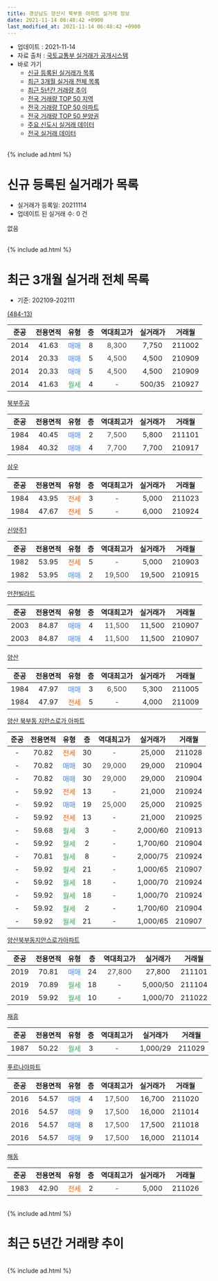 ```yaml
---
title: 경상남도 양산시 북부동 아파트 실거래 정보
date: 2021-11-14 06:48:42 +0900
last_modified_at: 2021-11-14 06:48:42 +0900
---
```


* 업데이트 : 2021-11-14
* 자료 출처 : [국토교통부 실거래가 공개시스템](http://rt.molit.go.kr)
* 바로 가기
    * [신규 등록된 실거래가 목록](#신규-등록된-실거래가-목록)
    * [최근 3개월 실거래 전체 목록](#최근-3개월-실거래-전체-목록)
    * [최근 5년간 거래량 추이](#최근-5년간-거래량-추이)
    * [전국 거래량 TOP 50 지역](https://inasie.github.io/apt-trade-info/최근-3개월-전국에서-가장-거래가-많이-발생한-지역)
    * [전국 거래량 TOP 50 아파트](https://inasie.github.io/apt-trade-info/최근-3개월-전국에서-가장-거래가-많이-발생한-아파트)
    * [전국 거래량 TOP 50 분양권](https://inasie.github.io/apt-trade-info/최근-3개월-전국에서-가장-거래가-많이-발생한-분양권)
    * [주요 신도시 실거래 데이터](https://inasie.github.io/apt-trade-info/주요-신도시)
    * [전국 실거래 데이터](https://inasie.github.io/apt-trade-info/전국)
<br>
{% include ad.html %}
<br>

# 신규 등록된 실거래가 목록
* 실거래가 등록일: 20211114
* 업데이트 된 실거래 수: 0 건

없음

<br>
{% include ad.html %}
<br>

# 최근 3개월 실거래 전체 목록
* 기준: 202109-202111


[(484-13)](https://search.naver.com/search.naver?query=%EA%B2%BD%EC%83%81%EB%82%A8%EB%8F%84+%EC%96%91%EC%82%B0%EC%8B%9C+%EB%B6%81%EB%B6%80%EB%8F%99+%28484-13%29)

|준공|전용면적|유형|층|역대최고가|실거래가|거래월|
|:---:|:---:|:---:|:---:|:---:|:---:|:---:|
|2014|41.63|<span style="color:#4285f3">매매</span>|8|<span style="color:#444444">8,300</span>|7,750|211002|
|2014|20.33|<span style="color:#4285f3">매매</span>|5|<span style="color:#444444">4,500</span>|4,500|210909|
|2014|20.33|<span style="color:#4285f3">매매</span>|5|<span style="color:#444444">4,500</span>|4,500|210909|
|2014|41.63|<span style="color:#34a853">월세</span>|4|<span style="color:#444444">-</span>|500/35|210927|

[북부주공](https://search.naver.com/search.naver?query=%EA%B2%BD%EC%83%81%EB%82%A8%EB%8F%84+%EC%96%91%EC%82%B0%EC%8B%9C+%EB%B6%81%EB%B6%80%EB%8F%99+%EB%B6%81%EB%B6%80%EC%A3%BC%EA%B3%B5)

|준공|전용면적|유형|층|역대최고가|실거래가|거래월|
|:---:|:---:|:---:|:---:|:---:|:---:|:---:|
|1984|40.45|<span style="color:#4285f3">매매</span>|2|<span style="color:#444444">7,500</span>|5,800|211101|
|1984|40.32|<span style="color:#4285f3">매매</span>|4|<span style="color:#444444">7,700</span>|7,700|210917|

[삼우](https://search.naver.com/search.naver?query=%EA%B2%BD%EC%83%81%EB%82%A8%EB%8F%84+%EC%96%91%EC%82%B0%EC%8B%9C+%EB%B6%81%EB%B6%80%EB%8F%99+%EC%82%BC%EC%9A%B0)

|준공|전용면적|유형|층|역대최고가|실거래가|거래월|
|:---:|:---:|:---:|:---:|:---:|:---:|:---:|
|1984|43.95|<span style="color:#ff5a00">전세</span>|3|<span style="color:#444444">-</span>|5,000|211023|
|1984|47.67|<span style="color:#ff5a00">전세</span>|5|<span style="color:#444444">-</span>|6,000|210924|

[신양주1](https://search.naver.com/search.naver?query=%EA%B2%BD%EC%83%81%EB%82%A8%EB%8F%84+%EC%96%91%EC%82%B0%EC%8B%9C+%EB%B6%81%EB%B6%80%EB%8F%99+%EC%8B%A0%EC%96%91%EC%A3%BC1)

|준공|전용면적|유형|층|역대최고가|실거래가|거래월|
|:---:|:---:|:---:|:---:|:---:|:---:|:---:|
|1982|53.95|<span style="color:#ff5a00">전세</span>|5|<span style="color:#444444">-</span>|5,000|210903|
|1982|53.95|<span style="color:#4285f3">매매</span>|2|<span style="color:#444444">19,500</span>|19,500|210915|

[안전빌라트](https://search.naver.com/search.naver?query=%EA%B2%BD%EC%83%81%EB%82%A8%EB%8F%84+%EC%96%91%EC%82%B0%EC%8B%9C+%EB%B6%81%EB%B6%80%EB%8F%99+%EC%95%88%EC%A0%84%EB%B9%8C%EB%9D%BC%ED%8A%B8)

|준공|전용면적|유형|층|역대최고가|실거래가|거래월|
|:---:|:---:|:---:|:---:|:---:|:---:|:---:|
|2003|84.87|<span style="color:#4285f3">매매</span>|4|<span style="color:#444444">11,500</span>|11,500|210907|
|2003|84.87|<span style="color:#4285f3">매매</span>|4|<span style="color:#444444">11,500</span>|11,500|210907|

[양산](https://search.naver.com/search.naver?query=%EA%B2%BD%EC%83%81%EB%82%A8%EB%8F%84+%EC%96%91%EC%82%B0%EC%8B%9C+%EB%B6%81%EB%B6%80%EB%8F%99+%EC%96%91%EC%82%B0)

|준공|전용면적|유형|층|역대최고가|실거래가|거래월|
|:---:|:---:|:---:|:---:|:---:|:---:|:---:|
|1984|47.97|<span style="color:#4285f3">매매</span>|3|<span style="color:#444444">6,500</span>|5,300|211005|
|1984|47.97|<span style="color:#ff5a00">전세</span>|5|<span style="color:#444444">-</span>|4,000|211009|

[양산 북부동 지안스로가 아파트](https://search.naver.com/search.naver?query=%EA%B2%BD%EC%83%81%EB%82%A8%EB%8F%84+%EC%96%91%EC%82%B0%EC%8B%9C+%EB%B6%81%EB%B6%80%EB%8F%99+%EC%96%91%EC%82%B0+%EB%B6%81%EB%B6%80%EB%8F%99+%EC%A7%80%EC%95%88%EC%8A%A4%EB%A1%9C%EA%B0%80+%EC%95%84%ED%8C%8C%ED%8A%B8)

|준공|전용면적|유형|층|역대최고가|실거래가|거래월|
|:---:|:---:|:---:|:---:|:---:|:---:|:---:|
|-|70.82|<span style="color:#ff5a00">전세</span>|30|<span style="color:#444444">-</span>|25,000|211028|
|-|70.82|<span style="color:#4285f3">매매</span>|30|<span style="color:#444444">29,000</span>|29,000|210904|
|-|70.82|<span style="color:#4285f3">매매</span>|30|<span style="color:#444444">29,000</span>|29,000|210904|
|-|59.92|<span style="color:#ff5a00">전세</span>|13|<span style="color:#444444">-</span>|21,000|210924|
|-|59.92|<span style="color:#4285f3">매매</span>|19|<span style="color:#444444">25,000</span>|25,000|210925|
|-|59.92|<span style="color:#ff5a00">전세</span>|13|<span style="color:#444444">-</span>|21,000|210925|
|-|59.68|<span style="color:#34a853">월세</span>|3|<span style="color:#444444">-</span>|2,000/60|210913|
|-|59.92|<span style="color:#34a853">월세</span>|2|<span style="color:#444444">-</span>|1,700/60|210904|
|-|70.81|<span style="color:#34a853">월세</span>|8|<span style="color:#444444">-</span>|2,000/75|210924|
|-|59.92|<span style="color:#34a853">월세</span>|21|<span style="color:#444444">-</span>|1,000/65|210907|
|-|59.92|<span style="color:#34a853">월세</span>|18|<span style="color:#444444">-</span>|1,000/70|210924|
|-|59.92|<span style="color:#34a853">월세</span>|18|<span style="color:#444444">-</span>|1,000/70|210924|
|-|59.92|<span style="color:#34a853">월세</span>|2|<span style="color:#444444">-</span>|1,700/60|210904|
|-|59.92|<span style="color:#34a853">월세</span>|21|<span style="color:#444444">-</span>|1,000/65|210907|

[양산북부동지안스로가아파트](https://search.naver.com/search.naver?query=%EA%B2%BD%EC%83%81%EB%82%A8%EB%8F%84+%EC%96%91%EC%82%B0%EC%8B%9C+%EB%B6%81%EB%B6%80%EB%8F%99+%EC%96%91%EC%82%B0%EB%B6%81%EB%B6%80%EB%8F%99%EC%A7%80%EC%95%88%EC%8A%A4%EB%A1%9C%EA%B0%80%EC%95%84%ED%8C%8C%ED%8A%B8)

|준공|전용면적|유형|층|역대최고가|실거래가|거래월|
|:---:|:---:|:---:|:---:|:---:|:---:|:---:|
|2019|70.81|<span style="color:#4285f3">매매</span>|24|<span style="color:#444444">27,800</span>|27,800|211101|
|2019|70.89|<span style="color:#34a853">월세</span>|18|<span style="color:#444444">-</span>|5,000/50|211104|
|2019|59.92|<span style="color:#34a853">월세</span>|10|<span style="color:#444444">-</span>|1,000/70|211022|

[재흥](https://search.naver.com/search.naver?query=%EA%B2%BD%EC%83%81%EB%82%A8%EB%8F%84+%EC%96%91%EC%82%B0%EC%8B%9C+%EB%B6%81%EB%B6%80%EB%8F%99+%EC%9E%AC%ED%9D%A5)

|준공|전용면적|유형|층|역대최고가|실거래가|거래월|
|:---:|:---:|:---:|:---:|:---:|:---:|:---:|
|1987|50.22|<span style="color:#34a853">월세</span>|3|<span style="color:#444444">-</span>|1,000/29|211029|

[푸르나아파트](https://search.naver.com/search.naver?query=%EA%B2%BD%EC%83%81%EB%82%A8%EB%8F%84+%EC%96%91%EC%82%B0%EC%8B%9C+%EB%B6%81%EB%B6%80%EB%8F%99+%ED%91%B8%EB%A5%B4%EB%82%98%EC%95%84%ED%8C%8C%ED%8A%B8)

|준공|전용면적|유형|층|역대최고가|실거래가|거래월|
|:---:|:---:|:---:|:---:|:---:|:---:|:---:|
|2016|54.57|<span style="color:#4285f3">매매</span>|4|<span style="color:#444444">17,500</span>|16,700|211020|
|2016|54.57|<span style="color:#4285f3">매매</span>|9|<span style="color:#444444">17,500</span>|16,000|211014|
|2016|54.57|<span style="color:#4285f3">매매</span>|8|<span style="color:#444444">17,500</span>|17,500|211018|
|2016|54.57|<span style="color:#4285f3">매매</span>|9|<span style="color:#444444">17,500</span>|16,000|211014|

[해동](https://search.naver.com/search.naver?query=%EA%B2%BD%EC%83%81%EB%82%A8%EB%8F%84+%EC%96%91%EC%82%B0%EC%8B%9C+%EB%B6%81%EB%B6%80%EB%8F%99+%ED%95%B4%EB%8F%99)

|준공|전용면적|유형|층|역대최고가|실거래가|거래월|
|:---:|:---:|:---:|:---:|:---:|:---:|:---:|
|1983|42.90|<span style="color:#ff5a00">전세</span>|2|<span style="color:#444444">-</span>|5,000|211026|


<br>
{% include ad.html %}
<br>

# 최근 5년간 거래량 추이


<div style="width:100%;">
    <canvas id="deal_progress" height="200"></canvas>
</div>

<script>
new Chart(document.getElementById("deal_progress"), {
    type: 'line',
    data: {
        labels: ['201611','201612','201701','201702','201703','201704','201705','201706','201707','201708','201709','201710','201711','201712','201801','201802','201803','201804','201805','201806','201807','201808','201809','201810','201811','201812','201901','201902','201903','201904','201905','201906','201907','201908','201909','201910','201911','201912','202001','202002','202003','202004','202005','202006','202007','202008','202009','202010','202011','202012','202101','202102','202103','202104','202105','202106','202107','202108','202109','202110','202111'],
        datasets: [{
            label: '매매',
            pointRadius: 1,
            data: [14, 2, 3, 3, 13, 11, 6, 13, 10, 8, 9, 2, 5, 6, 5, 6, 9, 4, 17, 25, 6, 12, 4, 5, 7, 2, 0, 3, 9, 16, 4, 5, 9, 3, 2, 2, 13, 13, 16, 11, 12, 12, 19, 18, 20, 2, 7, 5, 25, 32, 19, 20, 16, 30, 20, 16, 14, 9, 9, 6, 2],
            borderColor: "rgba(255, 201, 14, 1)",
            backgroundColor: "rgba(255, 201, 14, 0.5)",
            fill: false,
            lineTension: 0
        },{
            label: '전월세',
            pointRadius: 1,
            data: [7, 4, 2, 1, 5, 4, 1, 1, 5, 2, 2, 1, 1, 4, 2, 3, 2, 2, 2, 4, 3, 6, 3, 6, 5, 3, 4, 2, 6, 3, 2, 4, 4, 1, 2, 3, 1, 5, 6, 19, 19, 18, 18, 15, 18, 3, 5, 2, 5, 7, 8, 3, 6, 21, 6, 7, 9, 12, 13, 6, 1],
            borderColor: "rgba(0, 141, 185, 1)",
            backgroundColor: "rgba(0, 141, 185, 0.5)",
            fill: false,
            lineTension: 0
        }
        ]
    },
    options: {
        responsive: true,
        title: {
            display: false
        },
        tooltips: {
            mode: 'index',
            intersect: false
        },
        hover: {
            mode: 'nearest',
            intersect: true
        },
        scales: {
            xAxes: [{
                display: true,
                scaleLabel: {
                    display: true,
                    labelString: '년/월'
                }
            }],
            yAxes: [{
                display: true,
                ticks: {
                    suggestedMin: 0,
                },
                scaleLabel: {
                    display: true,
                    labelString: '실거래 수'
                }
            }]
        }
    }
});

</script>


<br>
{% include ad.html %}
<br>

